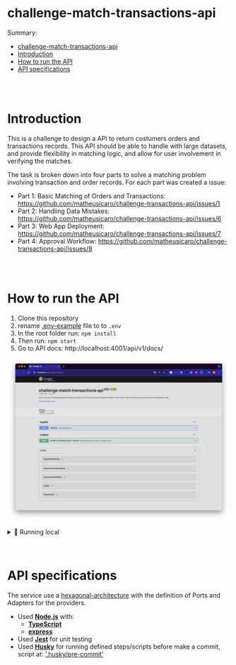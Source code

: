 # challenge-match-transactions-api

Summary:

- [challenge-match-transactions-api](#challenge-match-transactions-api)
- [Introduction](#introduction)
- [How to run the API](#how-to-run-the-api)
- [API specifications](#api-specifications)

<br>
<br>

# Introduction

This is a challenge to design a API to return costumers orders and transactions records.
This API should be able to handle with large datasets, and provide flexibility in matching logic, and allow for user involvement in verifying the matches.

The task is broken down into four parts to solve a matching problem involving transaction and order records.
For each part was created a issue:

- Part 1: Basic Matching of Orders and Transactions: https://github.com/matheusicaro/challenge-transactions-api/issues/1
- Part 2: Handling Data Mistakes: https://github.com/matheusicaro/challenge-transactions-api/issues/6
- Part 3: Web App Deployment: https://github.com/matheusicaro/challenge-transactions-api/issues/7
- Part 4: Approval Workflow: https://github.com/matheusicaro/challenge-transactions-api/issues/8

<br>
<br>

# How to run the API

1. Clone this repository
2. rename [.env-example](https://github.com/matheusicaro/challenge-transactions-api/blob/master/.env-example) file to to `.env`
3. In the root folder run: `npm install`
4. Then run: `npm start`
5. Go to API docs: http://localhost:4001/api/v1/docs/
  
![alt text](./docs/swagger.png)

<details><summary> 📸 Running local</summary>

https://github.com/user-attachments/assets/c42ee20a-d901-4806-9247-a6cc8f041944

</details>

<br>
<br>

# API specifications

The service use a [hexagonal-architecture](https://docs.aws.amazon.com/prescriptive-guidance/latest/cloud-design-patterns/hexagonal-architecture.html) with the definition of Ports and Adapters for the providers.

- Used **[Node.js](https://nodejs.org/en/)** with:
  - **[TypeScript](https://www.typescriptlang.org/)**
  - **[express](https://expressjs.com/)**
- Used **[Jest](https://jestjs.io/)** for unit testing
- Used **[Husky](https://typicode.github.io/husky/#/)** for running defined steps/scripts before make a commit, script at: ['.husky/pre-commit'](./.husky/pre-commit)
